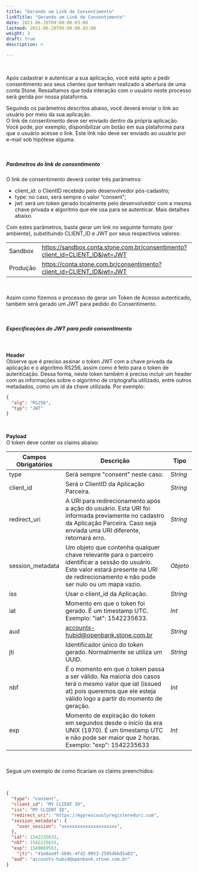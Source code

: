 ```yaml
---
title: "Gerando um Link de Consentimento"
linkTitle: "Gerando um Link de Consentimento"
date: 2021-06-28T09:00:00-03:00
lastmod: 2021-06-28T09:00:00-03:00
weight: 3
draft: true
description: >

---
```

<br>

Após cadastrar e autenticar a sua aplicação, você está apto a pedir consentimento aos seus clientes que tenham realizado a abertura de uma conta Stone. Ressaltamos que toda interação com o usuário neste processo será gerida por nossa plataforma. 

Seguindo os parâmetros descritos abaixo, você deverá enviar o link ao usuário por meio da sua aplicação. 
<br>O link de consentimento deve ser enviado dentro da própria aplicação. Você pode, por exemplo, disponibilizar um botão em sua plataforma para que o usuário acesse o link. Este link não deve ser enviado ao usuário por e-mail sob hipótese alguma.

<br>

##### **Parâmetros do link de consentimento**

O link de consentimento deverá conter três parâmetros:
- client_id: o ClientID recebido pelo desenvolvedor pós-cadastro;
- type: no caso, será sempre o valor “consent”;
- jwt: será um token gerado localmente pelo desenvolvedor com a mesma chave privada e algoritmo que ele usa para se autenticar. Mais detalhes abaixo.

Com estes parâmetros, basta gerar um link no seguinte formato (por ambiente), substituindo CLIENT_ID e JWT por seus respectivos valores:

|   |   |
| - | - | 
| Sandbox | https://sandbox.conta.stone.com.br/consentimento?client_id=CLIENT_ID&jwt=JWT |
| Produção | https://conta.stone.com.br/consentimento?client_id=CLIENT_ID&jwt=JWT |

<br>


Assim como fizemos o processo de gerar um Token de Acesso autenticado, também será gerado um JWT para pedido do Consentimento. 

<br>

##### **Especificações do JWT para pedir consentimento**

<br>

**Header**
<br>Observe que é preciso assinar o token JWT com a chave privada da aplicação e o algoritmo RS256, assim como é feito para o token de autenticação. Dessa forma, neste token também é preciso incluir um header com as informações sobre o algoritmo de criptografia utilizado, entre outros metadados, como um id da chave utilizada. Por exemplo:

```json
{
  "alg": "RS256",
  "typ": "JWT"
}
```

<br>

**Payload**
<br>O token deve conter os claims abaixo:

| Campos  **Obrigatórios**   | Descrição        | Tipo           |
| ---------------- | ---------------- | -------------- |
| type             | Será sempre "consent" neste caso.    | _String_ |
| client_id        | Será o ClientID da Aplicação Parceira.  | _String_ |
| redirect_uri     | A URI para redirecionamento após a ação do usuário. Esta URI foi informada previamente no cadastro da Aplicação Parceira. Caso seja enviada uma URI diferente, retornará erro.  | _String_ |
| session_metadata | Um objeto que contenha qualquer chave relevante para o parceiro identificar a sessão do usuário. Este valor estará presente na URI de redirecionamento e não pode ser nulo ou um mapa vazio. | _Objeto_ |
| iss              | Usar o client_id da Aplicação.   | _String_ |
| iat              | Momento em que o token foi gerado. É um timestamp UTC. Exemplo: "iat": 1542235633.   | _Int_    |
| aud              | accounts-hubid@openbank.stone.com.br   | _String_ |
| jti              | Identificador único do token gerado. Normalmente se utiliza um UUID.     | _String_ |
| nbf              | É o momento em que o token passa a ser válido. Na maioria dos casos terá o mesmo valor que iat (issued at) pois queremos que ele esteja válido logo a partir do momento de geração.          | _Int_    |
| exp              | Momento de expiração do token em segundos desde o início da era UNIX (1970). É um timestamp UTC e não pode ser maior que 2 horas. Exemplo: "exp": 1542235633   | _Int_    |

<br>

Segue um exemplo de como ficariam os claims preenchidos: 

<br>

```json
{
  "type": "consent",
  "client_id": "MY CLIENT ID", 
  "iss": "MY CLIENT ID",
  "redirect_uri": "https://mypreviouslyregistereduri.com",
  "session_metadata": {
    "user_session": "xxxxxxxxxxxxxxxxxxxxx",
  },
  "iat": 1542235633,
  "nbf": 1542235633,
  "exp": 1549069563,
    "jti": "41e8aa9f-bb9c-4fd2-9953-2595dbbd5a83",
  "aud": "accounts-hubid@openbank.stone.com.br"
}
```
